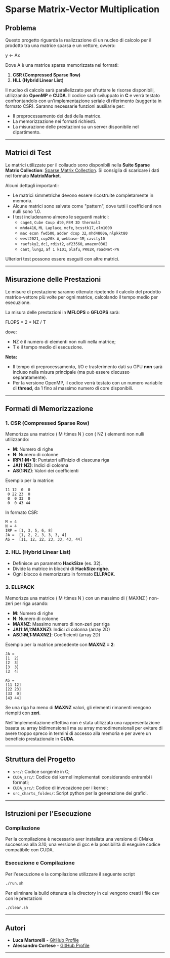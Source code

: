 # Sparse Matrix-Vector Multiplication

## Problema
Questo progetto riguarda la realizzazione di un nucleo di calcolo per il prodotto tra una matrice sparsa e un vettore, ovvero:

y ← Ax

Dove A è una matrice sparsa memorizzata nei formati:
1. **CSR (Compressed Sparse Row)**
2. **HLL (Hybrid Linear List)**

Il nucleo di calcolo sarà parallelizzato per sfruttare le risorse disponibili, utilizzando **OpenMP** e **CUDA**. Il codice sarà sviluppato in **C** e verrà testato confrontandolo con un'implementazione seriale di riferimento (suggerita in formato CSR). Saranno necessarie funzioni ausiliarie per:
- Il preprocessamento dei dati della matrice.
- La memorizzazione nei formati richiesti.
- La misurazione delle prestazioni su un server disponibile nel dipartimento.

---

## Matrici di Test
Le matrici utilizzate per il collaudo sono disponibili nella **Suite Sparse Matrix Collection**: [Sparse Matrix Collection](https://sparse.tamu.edu/). Si consiglia di scaricare i dati nel formato **MatrixMarket**.

Alcuni dettagli importanti:
- Le matrici simmetriche devono essere ricostruite completamente in memoria.
- Alcune matrici sono salvate come "pattern", dove tutti i coefficienti non nulli sono 1.0.
- I test includeranno almeno le seguenti matrici:
  - `cage4`, `Cube Coup dt0`, `FEM 3D thermal1`
  - `mhda416`, `ML Laplace`, `mcfe`, `bcsstk17`, `olm1000`
  - `mac econ fwd500`, `adder dcop 32`, `mhd4800a`, `nlpkkt80`
  - `west2021`, `cop20k A`, `webbase-1M`, `cavity10`
  - `raefsky2`, `dc1`, `rdist2`, `af23560`, `amazon0302`
  - `cant`, `lung2`, `af 1 k101`, `olafu`, `PR02R`, `roadNet-PA`

Ulteriori test possono essere eseguiti con altre matrici.

---

## Misurazione delle Prestazioni
Le misure di prestazione saranno ottenute ripetendo il calcolo del prodotto matrice-vettore più volte per ogni matrice, calcolando il tempo medio per esecuzione.

La misura delle prestazioni in **MFLOPS** o **GFLOPS** sarà:

FLOPS = 2 * NZ / T

dove:
- NZ è il numero di elementi non nulli nella matrice;
- T è il tempo medio di esecuzione.

**Nota:**
- Il tempo di preprocessamento, I/O e trasferimento dati su GPU **non** sarà incluso nella misura principale (ma può essere discusso separatamente).
- Per la versione OpenMP, il codice verrà testato con un numero variabile di **thread**, da 1 fino al massimo numero di core disponibili.

---

## Formati di Memorizzazione
### 1. CSR (Compressed Sparse Row)
Memorizza una matrice \( M \times N \) con \( NZ \) elementi non nulli utilizzando:
- **M**: Numero di righe
- **N**: Numero di colonne
- **IRP(1:M+1)**: Puntatori all'inizio di ciascuna riga
- **JA(1:NZ)**: Indici di colonna
- **AS(1:NZ)**: Valori dei coefficienti

Esempio per la matrice:
```
11 12  0  0
 0 22 23  0
 0  0 33  0
 0  0 43 44
```
In formato CSR:
```
M = 4
N = 4
IRP = [1, 3, 5, 6, 8]
JA =  [1, 2, 2, 3, 3, 3, 4]
AS =  [11, 12, 22, 23, 33, 43, 44]
```

### 2. HLL (Hybrid Linear List)
- Definisce un parametro **HackSize** (es. 32).
- Divide la matrice in blocchi di **HackSize righe**.
- Ogni blocco è memorizzato in formato **ELLPACK**.

### 3. ELLPACK
Memorizza una matrice \( M \times N \) con un massimo di \( MAXNZ \) non-zeri per riga usando:
- **M**: Numero di righe
- **N**: Numero di colonne
- **MAXNZ**: Massimo numero di non-zeri per riga
- **JA(1:M,1:MAXNZ)**: Indici di colonna (array 2D)
- **AS(1:M,1:MAXNZ)**: Coefficienti (array 2D)

Esempio per la matrice precedente con **MAXNZ = 2**:
```
JA =
[1  2]
[2  3]
[3  3]
[3  4]

AS =
[11 12]
[22 23]
[33  0]
[43 44]
```
Se una riga ha meno di **MAXNZ** valori, gli elementi rimanenti vengono riempiti con **zeri**.

Nell'implementazione effettiva non è stata utilizzata una rappresentazione basata su array bidimensionali ma su array monodimensionali per evitare di avere troppo spreco in termini di accesso alla memoria e per avere un beneficio prestazionale in **CUDA**.

---

## Struttura del Progetto
- `src/`: Codice sorgente in C;
- `CUDA_src/`: Codice dei kernel implementati considerando entrambi i formati;
- `CUDA_src/`: Codice di invocazione per i kernel;
- `src_charts_foldes/`: Script python per la generazione dei grafici.

---

## Istruzioni per l'Esecuzione
### Compilazione
Per la compilazione è necessario aver installata una versione di CMake successiva alla 3.10, una versione di gcc e la possibilità di eseguire codice compatibile con CUDA.

### Esecuzione e Compilazione
Per l'esecuzione e la compilazione utilizzare il seguente script
```bash
./run.sh
```
Per eliminare la build ottenuta e la directory in cui vengono creati i file csv con le prestazioni 
```bash
./clear.sh
```
---

## Autori
- **Luca Martorelli** - [GitHub Profile](https://github.com/MartorelliLuca)
- **Alessandro Cortese** - [GitHub Profile](https://github.com/alessandro-cortese)

---

